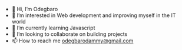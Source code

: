 - 👋 Hi, I’m Odegbaro 
- 👀 I’m interested in Web development and improving myself in the IT world
- 🌱 I’m currently learning Javascript
- 💞️ I’m looking to collaborate on building projects
- 📫 How to reach me odegbarodammy@gmail.com

<!---
Odegbaro/Odegbaro is a ✨ special ✨ repository because its `README.md` (this file) appears on your GitHub profile.
You can click the Preview link to take a look at your changes.
--->
